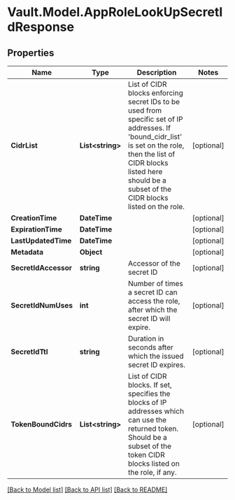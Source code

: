 # Vault.Model.AppRoleLookUpSecretIdResponse

## Properties

Name | Type | Description | Notes
------------ | ------------- | ------------- | -------------
**CidrList** | **List&lt;string&gt;** | List of CIDR blocks enforcing secret IDs to be used from specific set of IP addresses. If &#x27;bound_cidr_list&#x27; is set on the role, then the list of CIDR blocks listed here should be a subset of the CIDR blocks listed on the role. | [optional] 
**CreationTime** | **DateTime** |  | [optional] 
**ExpirationTime** | **DateTime** |  | [optional] 
**LastUpdatedTime** | **DateTime** |  | [optional] 
**Metadata** | **Object** |  | [optional] 
**SecretIdAccessor** | **string** | Accessor of the secret ID | [optional] 
**SecretIdNumUses** | **int** | Number of times a secret ID can access the role, after which the secret ID will expire. | [optional] 
**SecretIdTtl** | **string** | Duration in seconds after which the issued secret ID expires. | [optional] 
**TokenBoundCidrs** | **List&lt;string&gt;** | List of CIDR blocks. If set, specifies the blocks of IP addresses which can use the returned token. Should be a subset of the token CIDR blocks listed on the role, if any. | [optional] 

[[Back to Model list]](../README.md#documentation-for-models) [[Back to API list]](../README.md#documentation-for-api-endpoints) [[Back to README]](../README.md)

